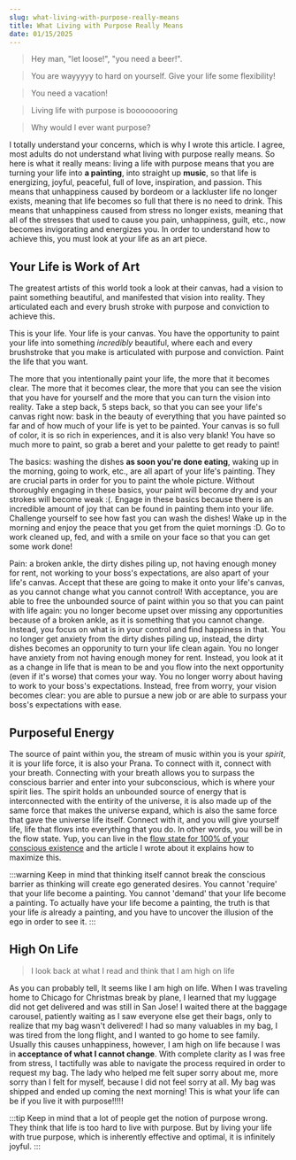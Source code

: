 ```yaml
---
slug: what-living-with-purpose-really-means
title: What Living with Purpose Really Means
date: 01/15/2025
---
```


> Hey man, "let loose!", "you need a beer!".

> You are wayyyyy to hard on yourself. Give your life some flexibility!

> You need a vacation!

> Living life with purpose is boooooooring

> Why would I ever want purpose?

I totally understand your concerns, which is why I wrote this article. I agree, most adults do not understand what living with purpose really means. So here is what it really means: living a life with purpose means that you are turning your life into **a painting**, into straight up **music**, so that life is energizing, joyful, peaceful, full of love, inspiration, and passion. This means that unhappiness caused by bordeom or a lackluster life no longer exists, meaning that life becomes so full that there is no need to drink. This means that unhappiness caused from stress no longer exists, meaning that all of the stresses that used to cause you pain, unhappiness, guilt, etc., now becomes invigorating and energizes you. In order to understand how to achieve this, you must look at your life as an art piece.

## Your Life is Work of Art

The greatest artists of this world took a look at their canvas, had a vision to paint something beautiful, and manifested that vision into reality. They articulated each and every brush stroke with purpose and conviction to achieve this.

This is your life. Your life is your canvas. You have the opportunity to paint your life into something _incredibly_ beautiful, where each and every brushstroke that you make is articulated with purpose and conviction. Paint the life that you want.

The more that you intentionally paint your life, the more that it becomes clear. The more that it becomes clear, the more that you can see the vision that you have for yourself and the more that you can turn the vision into reality. Take a step back, 5 steps back, so that you can see your life's canvas right now: bask in the beauty of everything that you have painted so far and of how much of your life is yet to be painted. Your canvas is so full of color, it is so rich in experiences, and it is also very blank! You have so much more to paint, so grab a beret and your palette to get ready to paint!

The basics: washing the dishes **as soon you're done eating**, waking up in the morning, going to work, etc., are all apart of your life's painting. They are crucial parts in order for you to paint the whole picture. Without thoroughly engaging in these basics, your paint will become dry and your strokes will become weak :(. Engage in these basics because there is an incredible amount of joy that can be found in painting them into your life. Challenge yourself to see how fast you can wash the dishes! Wake up in the morning and enjoy the peace that you get from the quiet mornings :D. Go to work cleaned up, fed, and with a smile on your face so that you can get some work done!

Pain: a broken ankle, the dirty dishes piling up, not having enough money for rent, not working to your boss's expectations, are also apart of your life's canvas. Accept that these are going to make it onto your life's canvas, as you cannot change what you cannot control! With acceptance, you are able to free the unbounded source of paint within you so that you can paint with life again: you no longer become upset over missing any opportunities because of a broken ankle, as it is something that you cannot change. Instead, you focus on what is in your control and find happiness in that. You no longer get anxiety from the dirty dishes piling up, instead, the dirty dishes becomes an opporunity to turn your life clean again. You no longer have anxiety from not having enough money for rent. Instead, you look at it as a change in life that is mean to be and you flow into the next opportunity (even if it's worse) that comes your way. You no longer worry about having to work to your boss's expectations. Instead, free from worry, your vision becomes clear: you are able to pursue a new job or are able to surpass your boss's expectations with ease.

## Purposeful Energy

The source of paint within you, the stream of music within you is your _spirit_, it is your life force, it is also your Prana. To connect with it, connect with your breath. Connecting with your breath allows you to surpass the conscious barrier and enter into your subconscious, which is where your spirit lies. The spirit holds an unbounded source of energy that is interconnected with the entirity of the universe, it is also made up of the same force that makes the universe expand, which is also the same force that gave the universe life itself. Connect with it, and you will give yourself life, life that flows into everything that you do. In other words, you will be in the flow state. Yup, you can live in the [flow state for 100% of your conscious existence](./flow.md) and the article I wrote about it explains how to maximize this.

:::warning
Keep in mind that thinking itself cannot break the conscious barrier as thinking will create ego generated desires. You cannot 'require' that your life become a painting. You cannot 'demand' that your life become a painting. To actually have your life become a painting, the truth is that your life _is_ already a painting, and you have to uncover the illusion of the ego in order to see it.
:::

## High On Life

> I look back at what I read and think that I am high on life

As you can probably tell, It seems like I am high on life. When I was traveling home to Chicago for Christmas break by plane, I learned that my luggage did not get delivered and was still in San Jose! I waited there at the baggage carousel, patiently waiting as I saw everyone else get their bags, only to realize that my bag wasn't delivered! I had so many valuables in my bag, I was tired from the long flight, and I wanted to go home to see family. Usually this causes unhappiness, however, I am high on life because I was in **acceptance of what I cannot change**. With complete clarity as I was free from stress, I tactifully was able to navigate the process required in order to request my bag. The lady who helped me felt super sorry about me, more sorry than I felt for myself, because I did not feel sorry at all. My bag was shipped and ended up coming the next morning! This is what your life can be if you live it with purpose!!!!!

:::tip
Keep in mind that a lot of people get the notion of purpose wrong. They think that life is too hard to live with purpose. But by living your life with true purpose, which is inherently effective and optimal, it is infinitely joyful.
:::
